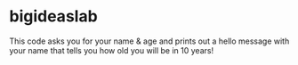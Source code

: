 # bigideaslab
This code asks you for your name & age and prints out a hello message with your name that tells you how old you will be in 10 years!
